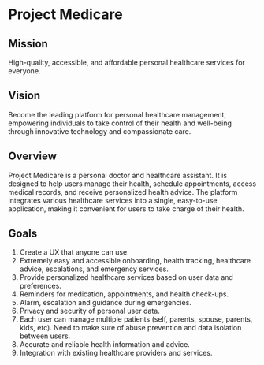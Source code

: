 # Project Medicare

## Mission

High-quality, accessible, and affordable personal healthcare services for everyone.

## Vision

Become the leading platform for personal healthcare management, empowering individuals to take control of their health and well-being through innovative technology and compassionate care.

## Overview

Project Medicare is a personal doctor and healthcare assistant. It is designed to help users manage their health, schedule appointments, access medical records, and receive personalized health advice. The platform integrates various healthcare services into a single, easy-to-use application, making it convenient for users to take charge of their health.

## Goals

1. Create a UX that anyone can use.
2. Extremely easy and accessible onboarding, health tracking, healthcare advice, escalations, and emergency services.
3. Provide personalized healthcare services based on user data and preferences.
4. Reminders for medication, appointments, and health check-ups.
5. Alarm, escalation and guidance during emergencies.
6. Privacy and security of personal user data.
7. Each user can manage multiple patients (self, parents, spouse, parents, kids, etc). Need to make sure of abuse prevention and data isolation between users.
8. Accurate and reliable health information and advice.
9. Integration with existing healthcare providers and services.
